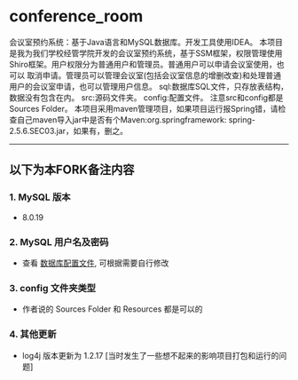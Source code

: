 # conference_room
会议室预约系统：基于Java语言和MySQL数据库。开发工具使用IDEA。
本项目是我为我们学校经管学院开发的会议室预约系统，基于SSM框架，权限管理使用Shiro框架。用户权限分为普通用户和管理员。普通用户可以申请会议室使用，也可以
取消申请。管理员可以管理会议室(包括会议室信息的增删改查)和处理普通用户的会议室申请，也可以管理用户信息。
sql:数据库SQL文件，只存放表结构，数据没有包含在内。
src:源码文件夹。
config:配置文件。
注意src和config都是Sources Folder。
本项目采用maven管理项目，如果项目运行报Spring错，请检查自己maven导入jar中是否有个Maven:org.springframework: spring-2.5.6.SEC03.jar，如果有，删之。


---
## 以下为本FORK备注内容

### 1. MySQL 版本
- 8.0.19

### 2. MySQL 用户名及密码
- 查看 [数据库配置文件](./config/db.properties), 可根据需要自行修改

### 3. config 文件夹类型
- 作者说的 Sources Folder 和 Resources 都是可以的

### 4. 其他更新
- log4j 版本更新为 1.2.17 [当时发生了一些想不起来的影响项目打包和运行的问题]